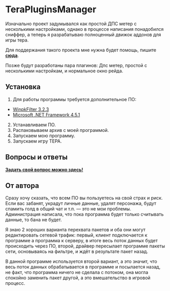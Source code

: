 # TeraPluginsManager

Изначально проект задумывался как простой ДПС метер с несколькими настройками, однако в процессе написания понадобился сниффер, а теперь я разрабатываю полноценный движок аддонов для игры тера.

Для поддержания такого проекта мне нужна будет помощь, пишите [**сюда**](https://github.com/Detrav/Terometr/issues).

Позже будут разработаны пара плагинов: Дпс метер, простой с несколькими настройкам, и нормальное окно рейда.

## Установка

1.  Для работы программы требуется дополнительное ПО:
  * [WinpkFilter 3.2.3](http://www.ntkernel.com/downloads/winpkflt_rtl.zip)
  * [Microsoft .NET Framework 4.5.1](https://www.microsoft.com/ru-RU/download/details.aspx?id=40773)
2.  Устанавливаем ПО.
3.  Распаковываем архив с моей программой.
4.  Запускаем мою программу.
5.  Запускаем игру ТЕРА.

## Вопросы и ответы

  [**Задать свой вопрос можно здесь!**](https://github.com/Detrav/Terometr/issues)

## От автора

Сразу хочу сказать, что всем ПО вы пользуетесь на свой страх и риск. Если вас забанят, украдут личные данные, удалят персонажа, будут спамить голд в общий чат и т.п. — это не мои проблемы. Администрация написала, что пока программа будет только считывать данные, то бана не будет.

Я знаю 2 хороших варианта перехвата пакетов и оба они могут редактировать сетевой трафик: первый, клиент подключается к программе а программа к серверу, в итоге весь поток данных будет происходить через ПО, второй, драйвер пересылает программе пакеты сети, основываясь на фильтре, и ждёт в результате пакет назад.

В данной программе используется второй вариант, а это значит, что весь поток данных обрабатывается в программе и посылается назад, не факт, что программа ничего не сделала с потоком, она могла спокойно заменить пакет другой, а это вмешательство в игровой процесс.
